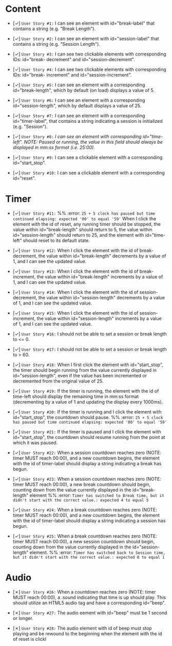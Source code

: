 # Content
- [✓] `User Story #1:`
I can see an element with id="break-label" that contains a string (e.g. "Break Length").
- [✓] `User Story #2:`
I can see an element with id="session-label" that contains a string (e.g. "Session Length").
- [✓] `User Story #3:`
I can see two clickable elements with corresponding IDs: id="break- decrement" and id="session-decrement".
- [✓] `User Story #4:`
I can see two clickable elements with corresponding IDs: id="break- increment" and id="session-increment".
- [✓] `User Story #5:`
I can see an element with a corresponding id="break-length", which by default (on load) displays a value of 5.
- [✓] `User Story #6:`
I can see an element with a corresponding id="session-length", which by default displays a value of 25.
- [✓] `User Story #7:`
I can see an element with a corresponding id="timer-label", that contains a string indicating a session is initialized (e.g. "Session").

- [✓] `User Story #8:`
_I can see an element with corresponding id="time-left". NOTE: Paused or running, the value in this field should always be displayed in mm:ss format (i.e. 25:00)._

- [✓] `User Story #9:`
I can see a clickable element with a corresponding id="start_stop".
- [✓] `User Story #10:`
I can see a clickable element with a corresponding id="reset".

# Timer
- [✓] `User Story #11:`
%% :error: `25 + 5 clock has paused but time continued elapsing: expected '00' to equal '59'`
When I click the element with the id of reset, any running timer should be stopped, the value within id="break-length" should return to 5, the value within id="session-length" should return to 25, and the element with id="time-left" should reset to its default state.

- [✓] `User Story #12:`
When I click the element with the id of break-decrement, the value within id="break-length" decrements by a value of 1, and I can see the updated value.
- [✓] `User Story #13:`
When I click the element with the id of break-increment, the value within id="break-length" increments by a value of 1, and I can see the updated value.
- [✓] `User Story #14:`
When I click the element with the id of session-decrement, the value within id="session-length" decrements by a value of 1, and I can see the updated value.
- [✓] `User Story #15:`
When I click the element with the id of session-increment, the value within id="session-length" increments by a value of 1, and I can see the updated value.
- [✓] `User Story #16:`
I should not be able to set a session or break length to <= 0.

- [✓] `User Story #17:`
I should not be able to set a session or break length to > 60.

- [✓] `User Story #18:`
When I first click the element with id="start_stop", the timer should begin running from the value currently displayed in id="session-length", even if the value has been incremented or decremented from the original value of 25.

- [✓] `User Story #19:`
If the timer is running, the element with the id of time-left should display the remaining time in mm:ss format (decrementing by a value of 1 and updating the display every 1000ms).

- [✓] `User Story #20:`
If the timer is running and I click the element with id="start_stop", the countdown should pause.
%% :error: `25 + 5 clock has paused but time continued elapsing: expected '00' to equal '59'`

- [✓] `User Story #21:`
If the timer is paused and I click the element with id="start_stop", the countdown should resume running from the point at which it was paused.

- [✓] `User Story #22:`
When a session countdown reaches zero (NOTE: timer MUST reach 00:00), and a new countdown begins, the element with the id of timer-label should display a string indicating a break has begun.

- [✓] `User Story #23:`
When a session countdown reaches zero (NOTE: timer MUST reach 00:00), a new break countdown should begin, counting down from the value currently displayed in the id="break-length" element
%% :error: `Timer has switched to Break time, but it didn't start with the correct value.: expected 4 to equal 5`

- [✓] `User Story #24:`
When a break countdown reaches zero (NOTE: timer MUST reach 00:00), and a new countdown begins, the element with the id of timer-label should display a string indicating a session has begun.

- [✓] `User Story #25:`
When a break countdown reaches zero (NOTE: timer MUST reach 00:00), a new session countdown should begin, counting down from the value currently displayed in the id="session-length" element.
%% :error: `Timer has switched back to Session time, but it didn't start with the correct value.: expected 0 to equal 1`

# Audio
- [✗] `User Story #26:`
When a countdown reaches zero (NOTE: timer MUST reach 00:00), a .sound indicating that time is up should play. This should utilize an HTML5 audio tag and have a corresponding id="beep".

- [✗] `User Story #27:`
The audio eement with id="beep" must be 1 second or longer.

- [✗] `User Story #28:`
The audio element with id of beep must stop playing and be rewound to the beginning when the element with the id of reset is clickl
